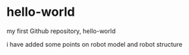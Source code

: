 # hello-world
my first Github repository, hello-world

i have added some points on robot model and robot structure
